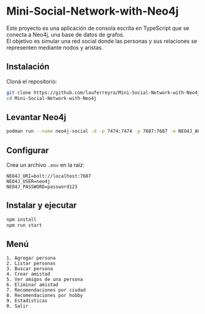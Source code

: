 # Mini-Social-Network-with-Neo4j
Este proyecto es una aplicación de consola escrita en TypeScript que se conecta a Neo4j, una base de datos de grafos.  
El objetivo es simular una red social donde las personas y sus relaciones se representen mediante nodos y aristas.

## Instalación
Cloná el repositorio:
```bash
git clone https://github.com/lauferreyra/Mini-Social-Network-with-Neo4j.git
cd Mini-Social-Network-with-Neo4j 
 ```  

## Levantar Neo4j
```bash
podman run --name neo4j-social -d -p 7474:7474 -p 7687:7687 -e NEO4J_AUTH=neo4j/password123 neo4j:5
```

## Configurar
Crea un archivo `.env` en la raíz:
```
NEO4J_URI=bolt://localhost:7687
NEO4J_USER=neo4j
NEO4J_PASSWORD=password123
```

## Instalar y ejecutar
```bash
npm install
npm run start
```

## Menú
```
1. Agregar persona
2. Listar personas
3. Buscar persona
4. Crear amistad
5. Ver amigos de una persona
6. Eliminar amistad
7. Recomendaciones por ciudad
8. Recomendaciones por hobby
9. Estadísticas
0. Salir
```